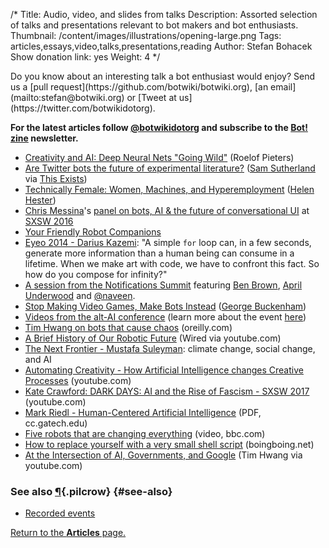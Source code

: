 /*
Title: Audio, video, and slides from talks
Description: Assorted selection of talks and presentations relevant to bot makers and bot enthusiasts.
Thumbnail: /content/images/illustrations/opening-large.png
Tags: articles,essays,video,talks,presentations,reading
Author: Stefan Bohacek
Show donation link: yes
Weight: 4
*/

<div class="note" markdown=1>
Do you know about an interesting talk a bot enthusiast would enjoy? Send us a [pull request](https://github.com/botwiki/botwiki.org), [an email](mailto:stefan@botwiki.org) or [Tweet at us](https://twitter.com/botwikidotorg).
</div>

**For the latest articles follow [@botwikidotorg](https://twitter.com/botwikidotorg) and subscribe to the [Bot! zine](http://botzine.org/) newsletter.**

- [Creativity and AI: Deep Neural Nets "Going Wild"](https://www.youtube.com/watch?v=VH8dvaxI9j8) (Roelof Pieters)
- [Are Twitter bots the future of experimental literature?](https://www.youtube.com/watch?v=dyTP7RM2nu8) ([Sam Sutherland](https://twitter.com/samsthrlnd) via [This Exists](https://www.youtube.com/c/thisexists))
- [Technically Female: Women, Machines, and Hyperemployment](https://www.youtube.com/watch?v=ZSBefHq7C_o) ([Helen Hester](https://twitter.com/helenhester))
- [Chris Messina](https://twitter.com/chrismessina/)'s [panel on bots, AI & the future of conversational UI](https://www.facebook.com/chrismessina/videos/10154329568986874/) at [SXSW 2016](http://schedule.sxsw.com/2016/events/event_PP47130)
- [Your Friendly Robot Companions](https://medium.com/why-not/your-friendly-robot-companions-b2d39e71dfcb)
- [Eyeo 2014 - Darius Kazemi](https://vimeo.com/112289364): "A simple `for` loop can, in a few seconds, generate more information than a human being can consume in a lifetime. When we make art with code, we have to confront this fact. So how do you compose for infinity?"
- [A session from the Notifications Summit](http://avc.com/2015/10/video-of-the-week-notifications-summit/) featuring [Ben Brown](https://twitter.com/benbrown), [April Underwood](https://twitter.com/aunder) and [@naveen](https://twitter.com/naveen).
- [Stop Making Video Games, Make Bots Instead](https://www.youtube.com/watch?v=WYXOpfE7UxM) ([George Buckenham](https://twitter.com/v21))
- [Videos from the alt-AI conference](http://alt-ai.net/#watch) (learn more about the event [here](/events/alt-ai-may-2016/))
- [Tim Hwang on bots that cause chaos](https://www.oreilly.com/ideas/tim-hwang-on-bots-that-cause-chaos?utm_source=feedburner&utm_medium=feed&utm_campaign=Feed%3A+oreilly%2Fradar%2Fatom+%28O%27Reilly+Radar%29) (oreilly.com)
- [A Brief History of Our Robotic Future](https://www.youtube.com/watch?v=nlrr5b1XWoY) (Wired via youtube.com)
- [The Next Frontier - Mustafa Suleyman](https://www.youtube.com/watch?v=UjKEYss966E): climate change, social change, and AI
- [Automating Creativity - How Artificial Intelligence changes Creative Processes](https://www.youtube.com/watch?v=MBujX26n5gw) (youtube.com)
- [Kate Crawford: DARK DAYS: AI and the Rise of Fascism - SXSW 2017](https://www.youtube.com/watch?v=Dlr4O1aEJvI&t=824s) (youtube.com)
- [Mark Riedl - Human-Centered Artificial Intelligence](http://www.cc.gatech.edu/~riedl/talks/yconf.pdf) (PDF, cc.gatech.edu)
- [Five robots that are changing everything](http://www.bbc.com/news/av/technology-40306617/five-robots-that-are-changing-everything) (video, bbc.com) 
- [How to replace yourself with a very small shell script](https://boingboing.net/2017/06/30/next-level-regexp.html) (boingboing.net)
- [At the Intersection of AI, Governments, and Google](https://www.youtube.com/watch?v=kEgeHOtsxrE) (Tim Hwang via youtube.com)

### See also [¶](#see-also){.pilcrow} {#see-also}

- [Recorded events](/tag/event+video/)

[Return to the **Articles** page.](/articles/)